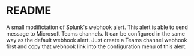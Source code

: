 # README
A small modifictation of Splunk's webhook alert. This alert is able to send message to Microsoft Teams channels.
It can be configured in the same way as the default webhook alert. Just create a Teams channel webhook first and copy that webhook link into the configuration menu of this alert.
